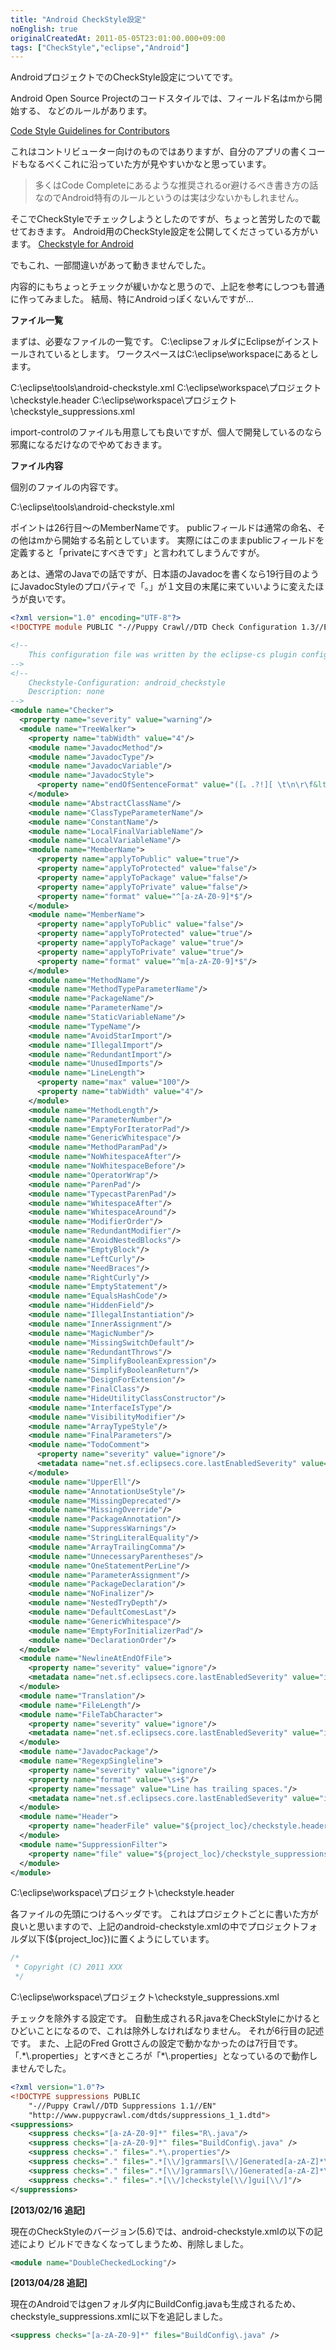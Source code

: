 ```yaml
---
title: "Android CheckStyle設定"
noEnglish: true
originalCreatedAt: 2011-05-05T23:01:00.000+09:00
tags: ["CheckStyle","eclipse","Android"]
---
```

AndroidプロジェクトでのCheckStyle設定についてです。

Android Open Source Projectのコードスタイルでは、フィールド名はmから開始する、
などのルールがあります。
<!--more-->
[Code Style Guidelines for Contributors](http://source.android.com/source/code-style.html)

これはコントリビューター向けのものではありますが、自分のアプリの書くコードもなるべくこれに沿っていた方が見やすいかなと思っています。

> 多くはCode Completeにあるような推奨されるor避けるべき書き方の話なのでAndroid特有のルールというのは実は少ないかもしれません。

そこでCheckStyleでチェックしようとしたのですが、ちょっと苦労したので載せておきます。
Android用のCheckStyle設定を公開してくださっている方がいます。
[Checkstyle for Android](http://knol.google.com/k/fred-grott/checkstyle-for-android/166jfml0mowlh/48)

でもこれ、一部間違いがあって動きませんでした。

内容的にもちょっとチェックが緩いかなと思うので、上記を参考にしつつも普通に作ってみました。
結局、特にAndroidっぽくないんですが…

**ファイル一覧**

まずは、必要なファイルの一覧です。
C:\\eclipseフォルダにEclipseがインストールされているとします。
ワークスペースはC:\\eclipse\\workspaceにあるとします。

C:\\eclipse\\tools\\android-checkstyle.xml
C:\\eclipse\\workspace\\プロジェクト\\checkstyle.header
C:\\eclipse\\workspace\\プロジェクト\\checkstyle\_suppressions.xml

import-controlのファイルも用意しても良いですが、個人で開発しているのなら邪魔になるだけなのでやめておきます。

**ファイル内容**

個別のファイルの内容です。

C:\\eclipse\\tools\\android-checkstyle.xml

ポイントは26行目～のMemberNameです。
publicフィールドは通常の命名、その他はmから開始する名前としています。
実際にはこのままpublicフィールドを定義すると「privateにすべきです」と言われてしまうんですが。

あとは、通常のJavaでの話ですが、日本語のJavadocを書くなら19行目のようにJavadocStyleのプロパティで「。」が１文目の末尾に来ていいように変えたほうが良いです。

```xml
<?xml version="1.0" encoding="UTF-8"?>
<!DOCTYPE module PUBLIC "-//Puppy Crawl//DTD Check Configuration 1.3//EN" "http://www.puppycrawl.com/dtds/configuration_1_3.dtd">

<!--
    This configuration file was written by the eclipse-cs plugin configuration editor
-->
<!--
    Checkstyle-Configuration: android_checkstyle
    Description: none
-->
<module name="Checker">
  <property name="severity" value="warning"/>
  <module name="TreeWalker">
    <property name="tabWidth" value="4"/>
    <module name="JavadocMethod"/>
    <module name="JavadocType"/>
    <module name="JavadocVariable"/>
    <module name="JavadocStyle">
      <property name="endOfSentenceFormat" value="([。.?!][ \t\n\r\f&lt;])|([。.?!]$)"/>
    </module>
    <module name="AbstractClassName"/>
    <module name="ClassTypeParameterName"/>
    <module name="ConstantName"/>
    <module name="LocalFinalVariableName"/>
    <module name="LocalVariableName"/>
    <module name="MemberName">
      <property name="applyToPublic" value="true"/>
      <property name="applyToProtected" value="false"/>
      <property name="applyToPackage" value="false"/>
      <property name="applyToPrivate" value="false"/>
      <property name="format" value="^[a-zA-Z0-9]*$"/>
    </module>
    <module name="MemberName">
      <property name="applyToPublic" value="false"/>
      <property name="applyToProtected" value="true"/>
      <property name="applyToPackage" value="true"/>
      <property name="applyToPrivate" value="true"/>
      <property name="format" value="^m[a-zA-Z0-9]*$"/>
    </module>
    <module name="MethodName"/>
    <module name="MethodTypeParameterName"/>
    <module name="PackageName"/>
    <module name="ParameterName"/>
    <module name="StaticVariableName"/>
    <module name="TypeName"/>
    <module name="AvoidStarImport"/>
    <module name="IllegalImport"/>
    <module name="RedundantImport"/>
    <module name="UnusedImports"/>
    <module name="LineLength">
      <property name="max" value="100"/>
      <property name="tabWidth" value="4"/>
    </module>
    <module name="MethodLength"/>
    <module name="ParameterNumber"/>
    <module name="EmptyForIteratorPad"/>
    <module name="GenericWhitespace"/>
    <module name="MethodParamPad"/>
    <module name="NoWhitespaceAfter"/>
    <module name="NoWhitespaceBefore"/>
    <module name="OperatorWrap"/>
    <module name="ParenPad"/>
    <module name="TypecastParenPad"/>
    <module name="WhitespaceAfter"/>
    <module name="WhitespaceAround"/>
    <module name="ModifierOrder"/>
    <module name="RedundantModifier"/>
    <module name="AvoidNestedBlocks"/>
    <module name="EmptyBlock"/>
    <module name="LeftCurly"/>
    <module name="NeedBraces"/>
    <module name="RightCurly"/>
    <module name="EmptyStatement"/>
    <module name="EqualsHashCode"/>
    <module name="HiddenField"/>
    <module name="IllegalInstantiation"/>
    <module name="InnerAssignment"/>
    <module name="MagicNumber"/>
    <module name="MissingSwitchDefault"/>
    <module name="RedundantThrows"/>
    <module name="SimplifyBooleanExpression"/>
    <module name="SimplifyBooleanReturn"/>
    <module name="DesignForExtension"/>
    <module name="FinalClass"/>
    <module name="HideUtilityClassConstructor"/>
    <module name="InterfaceIsType"/>
    <module name="VisibilityModifier"/>
    <module name="ArrayTypeStyle"/>
    <module name="FinalParameters"/>
    <module name="TodoComment">
      <property name="severity" value="ignore"/>
      <metadata name="net.sf.eclipsecs.core.lastEnabledSeverity" value="inherit"/>
    </module>
    <module name="UpperEll"/>
    <module name="AnnotationUseStyle"/>
    <module name="MissingDeprecated"/>
    <module name="MissingOverride"/>
    <module name="PackageAnnotation"/>
    <module name="SuppressWarnings"/>
    <module name="StringLiteralEquality"/>
    <module name="ArrayTrailingComma"/>
    <module name="UnnecessaryParentheses"/>
    <module name="OneStatementPerLine"/>
    <module name="ParameterAssignment"/>
    <module name="PackageDeclaration"/>
    <module name="NoFinalizer"/>
    <module name="NestedTryDepth"/>
    <module name="DefaultComesLast"/>
    <module name="GenericWhitespace"/>
    <module name="EmptyForInitializerPad"/>
    <module name="DeclarationOrder"/>
  </module>
  <module name="NewlineAtEndOfFile">
    <property name="severity" value="ignore"/>
    <metadata name="net.sf.eclipsecs.core.lastEnabledSeverity" value="inherit"/>
  </module>
  <module name="Translation"/>
  <module name="FileLength"/>
  <module name="FileTabCharacter">
    <property name="severity" value="ignore"/>
    <metadata name="net.sf.eclipsecs.core.lastEnabledSeverity" value="inherit"/>
  </module>
  <module name="JavadocPackage"/>
  <module name="RegexpSingleline">
    <property name="severity" value="ignore"/>
    <property name="format" value="\s+$"/>
    <property name="message" value="Line has trailing spaces."/>
    <metadata name="net.sf.eclipsecs.core.lastEnabledSeverity" value="inherit"/>
  </module>
  <module name="Header">
    <property name="headerFile" value="${project_loc}/checkstyle.header"/>
  </module>
  <module name="SuppressionFilter">
    <property name="file" value="${project_loc}/checkstyle_suppressions.xml"/>
  </module>
</module>
```

C:\\eclipse\\workspace\\プロジェクト\\checkstyle.header

各ファイルの先頭につけるヘッダです。
これはプロジェクトごとに書いた方が良いと思いますので、上記のandroid-checkstyle.xmlの中でプロジェクトフォルダ以下(${project\_loc})に置くようにしています。

```java
/*
 * Copyright (C) 2011 XXX
 */
```

C:\\eclipse\\workspace\\プロジェクト\\checkstyle\_suppressions.xml

チェックを除外する設定です。
自動生成されるR.javaをCheckStyleにかけるとひどいことになるので、これは除外しなければなりません。
それが6行目の記述です。
また、上記のFred Grottさんの設定で動かなかったのは7行目です。
「.\*\\.properties」とすべきところが「\*\\.properties」となっているので動作しませんでした。

```xml
<?xml version="1.0"?>
<!DOCTYPE suppressions PUBLIC
    "-//Puppy Crawl//DTD Suppressions 1.1//EN"
    "http://www.puppycrawl.com/dtds/suppressions_1_1.dtd">
<suppressions>
    <suppress checks="[a-zA-Z0-9]*" files="R\.java"/>
    <suppress checks="[a-zA-Z0-9]*" files="BuildConfig\.java" />
    <suppress checks="." files=".*\.properties"/>
    <suppress checks="." files=".*[\\/]grammars[\\/]Generated[a-zA-Z]*\.java"/>
    <suppress checks="." files=".*[\\/]grammars[\\/]Generated[a-zA-Z]*\.java"/>
    <suppress checks="." files=".*[\\/]checkstyle[\\/]gui[\\/]"/>
</suppressions>
```

**[2013/02/16 追記]**

現在のCheckStyleのバージョン(5.6)では、android-checkstyle.xmlの以下の記述により ビルドできなくなってしまうため、削除しました。

```xml
<module name="DoubleCheckedLocking"/>
```

**[2013/04/28 追記]**

現在のAndroidではgenフォルダ内にBuildConfig.javaも生成されるため、checkstyle\_suppressions.xmlに以下を追記しました。

```xml
<suppress checks="[a-zA-Z0-9]*" files="BuildConfig\.java" />
```
